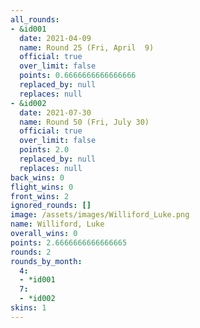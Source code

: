 ```yaml
---
all_rounds:
- &id001
  date: 2021-04-09
  name: Round 25 (Fri, April  9)
  official: true
  over_limit: false
  points: 0.6666666666666666
  replaced_by: null
  replaces: null
- &id002
  date: 2021-07-30
  name: Round 50 (Fri, July 30)
  official: true
  over_limit: false
  points: 2.0
  replaced_by: null
  replaces: null
back_wins: 0
flight_wins: 0
front_wins: 2
ignored_rounds: []
image: /assets/images/Williford_Luke.png
name: Williford, Luke
overall_wins: 0
points: 2.6666666666666665
rounds: 2
rounds_by_month:
  4:
  - *id001
  7:
  - *id002
skins: 1
---
```


